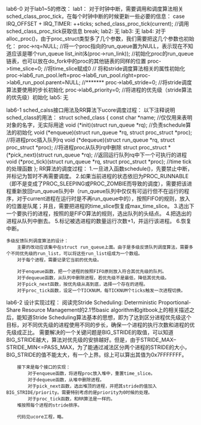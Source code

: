 lab6-0
	对于lab1~5的修改：
	lab1：
		对于时钟中断，需要调用和调度算法相关sched_class_proc_tick，在每个时钟中断的时候更新一些必要的信息：
			case IRQ_OFFSET + IRQ_TIMER:
				++ticks;
				sched_class_proc_tick(current);		//调用sched_class_proc_tick获取信息
				break;
	lab2:
		无
	lab3:
		无
	lab4:
		对于alloc_proc()，由于proc_struct类型多了几个参数，我们需要把这几个参数也初始化：
			proc->rq=NULL;						//将一个proc指向的run_queue置为NULL，表示现在不知道应该是哪个run_queue
			list_init(&(proc->run_link));		//初始化proc的run_queue链表，也可以放在do_fork中的proc的其他链表的同样的位置
			proc->time_slice=0;					//将time_slice赋成0
			// 将和stride调度算法相关的属性初始化
			proc->lab6_run_pool.left=proc->lab6_run_pool.right=proc->lab6_run_pool.parent=NULL;	//*******
			proc->lab6_stride=0;				//将stride调度算法要使用的步长初始化
			proc->lab6_priority=0;				//将进程的优先级（stride算法的优先级）初始化
	lab5:
		无

lab6-1
	sched_calss接口用法及RR算法下ucore调度过程：
		以下注释说明sched_class的用法：
			struct sched_class {
			    const char *name;					//仅仅用来表明对象的名字，无实际用途
			    void (*init)(struct run_queue *rq);	//负责schedule算法的初始化
			    void (*enqueue)(struct run_queue *rq, struct proc_struct *proc);	//将进程proc插入队列rq
			    void (*dequeue)(struct run_queue *rq, struct proc_struct *proc);	//将进程proc从队列rq中删除
			    struct proc_struct *(*pick_next)(struct run_queue *rq);				//返回运行队列rq中下一个可执行的进程
			    void (*proc_tick)(struct run_queue *rq, struct proc_struct *proc);	//time tick的处理函数
			};
		RR算法的调度过程：
			1.一旦进入函数schedule()，先要禁止中断，并标记为暂时不再需要调度。
			2.如果当前进程的状态依旧为PROC_RUNNABLE（即不是变成了PROC_SLEEPING或PROC_ZOMBIE而导致的调度），需要把该进程重新放回run_queue队列中（run_queue队列中仅仅有可运行但不在运行的程序，对于current进程在运行时是不再run_queue中的），按照FIFO的规则，放入的位置是队尾；并且，需要把进程的time_slice恢复成max_time_slice。
			3.选出下一个要执行的进程，按照的是FIFO算法的规则，选出队列的头结点。
			4.把选出的进程从队列中删去。
			5.标记被选进程的数量运行次数+1，并运行该进程。
			6.恢复中断。

	多级反馈队列调度算法的设计：
		主要的改动应该集中在struct run_queue上面。由于是多级反馈队列调度算法，需要多个不同优先级的run_list，可以将这些run_list组成为一个数组。
		对于每个进程，需要记录它当前的优先级。

		对于enqueue函数，把一个进程的按照FIFO原则放入符合其优先级的队列。
		对于dequeue函数，从队列中删除进程，若优先级不是最低，降低其优先级。
		对于pick_next函数，按优先级从高到底，选择一个存在的进程。
		对于proc_tick函数，设定一个TICKNUM，每TICKNUM个ticks触发一次进程切换。


lab6-2
	设计实现过程：
		阅读完Stride Scheduling: Deterministic Proportional-Share Resource Management的2.1节basic algorithm和gitbook上的相关描述之后，能知道Stride Scheduling算法基本的思想，即为了达到区分进程优先级这个目标，对不同优先级的进程使用不同的步长，确保一个进程的执行次数和进程的优先级成正比。
		需要解决的一个关键问题是BIG_STRIDE的取值，可以知道BIG_STRIDE越大，算法对优先级的安排越好。但是，由于STRIDE_MAX–STRIDE_MIN<=PASS_MAX，为了能通过减法区分两个进程的STRIDE的大小，BIG_STRIDE的值不能太大，有一个上界。综上可以算出其值为0x7FFFFFFF。

		接下来是每个接口的实现：
			对于enqueue函数，将进程proc放入堆中，重置time_slice。
			对于dequeue函数，从堆中删除进程。
			对于pick_next函数，选出堆顶的进程，并把其stride的值加入BIG_STRIDE/priority。需要特别考虑的是priority为0时候的处理。
			对于proc_tick函数，和RR算法是一样的。
		堆按照每个进程的stride排序。

		代码见ucore工程，略。